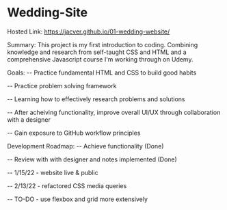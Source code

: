 # Wedding-Site

Hosted Link: https://jacver.github.io/01-wedding-website/

Summary:
This project is my first introduction to coding. Combining knowledge and research from self-taught CSS and HTML and a comprehensive Javascript course I'm working through on Udemy.

Goals:
-- Practice fundamental HTML and CSS to build good habits

-- Practice problem solving framework

-- Learning how to effectively research problems and solutions

-- After acheiving functionality, improve overall UI/UX through collaboration with a designer

-- Gain exposure to GitHub workflow principles

Development Roadmap:
-- Achieve functionality (Done)

-- Review with with designer and notes implemented (Done)

-- 1/15/22 - website live & public 

-- 2/13/22 - refactored CSS media queries

-- TO-DO - use flexbox and grid more extensively 
